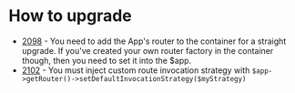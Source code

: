 # How to upgrade

* [2098] - You need to add the App's router to the container for a straight upgrade. If you've created your own router factory in the container though, then you need to set it into the $app.
* [2102] - You must inject custom route invocation strategy with `$app->getRouter()->setDefaultInvocationStrategy($myStrategy)`

[2098]: https://github.com/slimphp/Slim/pull/2098
[2102]: https://github.com/slimphp/Slim/pull/2102
